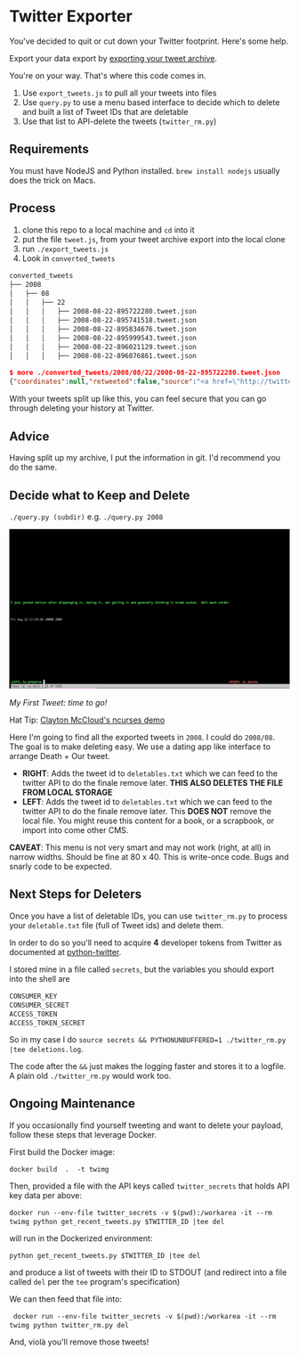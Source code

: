 # Twitter Exporter

You've decided to quit or cut down your Twitter footprint. Here's some help.

Export your data export by [exporting your tweet archive](https://twitter.com/settings/account).

You're on your way. That's where this code comes in.

1. Use `export_tweets.js` to pull all your tweets into files
2. Use `query.py` to use a menu based interface to decide which to delete and
   built a list of Tweet IDs that are deletable
3. Use that list to API-delete the tweets (`twitter_rm.py`)

## Requirements

You must have NodeJS and Python installed. `brew install nodejs` usually does the trick on
Macs.

## Process

1. clone this repo to a local machine and `cd` into it
1. put the file `tweet.js`, from your tweet archive export into the local clone
1. run `./export_tweets.js`
1. Look in `converted_tweets`

```text
converted_tweets
├── 2008
│   ├── 08
│   │   ├── 22
│   │   │   ├── 2008-08-22-895722280.tweet.json
│   │   │   ├── 2008-08-22-895741518.tweet.json
│   │   │   ├── 2008-08-22-895834676.tweet.json
│   │   │   ├── 2008-08-22-895999543.tweet.json
│   │   │   ├── 2008-08-22-896021129.tweet.json
│   │   │   ├── 2008-08-22-896076861.tweet.json
```

```json
$ more ./converted_tweets/2008/08/22/2008-08-22-895722280.tweet.json
{"coordinates":null,"retweeted":false,"source":"<a href=\"http://twitter.com\" rel=\"nofollow\">Twitter Web Client</a>","entities":{"hashtags":[],"symbols":[],"user_mentions":[],"urls":[]},"display_text_range":["0.0","128.0"],"favorite_count":"0.0","in_reply_to_status_id_str":null,"geo":null,"id_str":"895722280","in_reply_to_user_id":null,"truncated":false,"retweet_count":"0.0","id":"8.9572228E8","in_reply_to_status_id":null,"created_at":"Fri Aug 22 17:19:38 +0000 2008","place":null,"favorited":false,"full_text":"I just joined twitter after disparaging it, hating it, not getting it and generally thinking it kinda sucked.  Hell much colder.","lang":"en","contributors":null,"in_reply_to_screen_name":null,"in_reply_to_user_id_str":null}
```

With your tweets split up like this, you can feel secure that you can go
through deleting your history at Twitter.

## Advice

Having split up my archive, I put the information in git. I'd recommend you do
the same.

## Decide what to Keep and Delete

`./query.py (subdir)` e.g. `./query.py 2008`

![Preview of Interface with my first Tweet](./ui_preview.png)

_My First Tweet: time to go!_


Hat Tip: [Clayton McCloud's ncurses demo](https://gist.github.com/claymcleod/b670285f334acd56ad1c)

Here I'm going to find all the exported tweets in `2008`. I could do `2008/08`.
The goal is to make deleting easy. We use a dating app like interface to
arrange Death + Our tweet.

* **RIGHT**: Adds the tweet id to `deletables.txt` which we can feed to the
  twitter API to do the finale remove later. **THIS ALSO DELETES THE FILE FROM
  LOCAL STORAGE**
* **LEFT**: Adds the tweet id to `deletables.txt` which we can feed to the
  twitter API to do the finale remove later. This **DOES NOT** remove the local
  file. You might reuse this content for a book, or a scrapbook, or import into
  come other CMS.

**CAVEAT**: This menu is not very smart and may not work (right, at all) in
narrow widths. Should be fine at 80 x 40. This is write-once code. Bugs and
snarly code to be expected.

## Next Steps for Deleters

Once you have a list of deletable IDs, you can use `twitter_rm.py` to process
your `deletable.txt` file (full of Tweet ids) and delete them.

In order to do so you'll need to acquire **4** developer tokens from Twitter as
documented at
[python-twitter](https://python-twitter.readthedocs.io/en/latest/getting_started.html).

I stored mine in a file called `secrets`, but the variables you should export into the
shell are

```text
CONSUMER_KEY
CONSUMER_SECRET
ACCESS_TOKEN
ACCESS_TOKEN_SECRET
```

So in my case I do `source secrets && PYTHONUNBUFFERED=1 ./twitter_rm.py |tee deletions.log`.

The code after the `&&` just makes the logging faster and stores it to a logfile. A plain
old `./twitter_rm.py` would work too.

## Ongoing Maintenance

If you occasionally find yourself tweeting and want to delete your payload,
follow these steps that leverage Docker.

First build the Docker image:

    docker build  .  -t twimg

Then, provided a file with the API keys called `twitter_secrets` that holds API
key data per above:

    docker run --env-file twitter_secrets -v $(pwd):/workarea -it --rm twimg python get_recent_tweets.py $TWITTER_ID |tee del

will run in the Dockerized environment:

    python get_recent_tweets.py $TWITTER_ID |tee del

and produce a list of tweets with their ID to STDOUT (and redirect into a file
called `del` per the `tee` program's specification)

We can then feed that file into:

     docker run --env-file twitter_secrets -v $(pwd):/workarea -it --rm twimg python twitter_rm.py del

And, viol&agrave; you'll remove those tweets!
